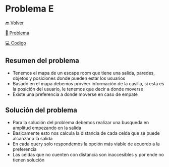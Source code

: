 # Problema E

[ 🔙 Volver ](../)

[ 📄 Problema](../E/E.pdf) 

[ 💻 Codigo](../E/E.cpp)

## Resumen del problema

- Tenemos el mapa de un escape room que tiene una salida, paredes, objetos y posiciones donde pueden estar los usuarios
- Basado en el mapa debemos proveer información de la casilla, si esta es la posición del usuario, le tenemos que decir a donde moverse
- Existe una preferencia a donde moverse en caso de empate

## Solución del problema

- Para la solución del problema debemos realizar una busqueda en amplitud empezando en la salida
- Basicamente esto nos calcula la distancia de cada celda que se puede alcanzar a la salida
- En cada query solo respondemos la opción más viable de acuerdo a la preferencia
- Las celdas que no cuenten con distancia son inaccesibles y por ende no tienen solución